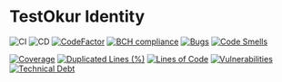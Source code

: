 # TestOkur Identity

![CI](https://github.com/testokur/testokur-identity/workflows/CI/badge.svg)
![CD](https://github.com/testokur/testokur-identity/workflows/CD/badge.svg)
[![CodeFactor](https://www.codefactor.io/repository/github/testokur/testokur-identity/badge)](https://www.codefactor.io/repository/github/testokur/testokur-identity)
[![BCH compliance](https://bettercodehub.com/edge/badge/testokur/testokur-identity?branch=master)](https://bettercodehub.com/)
[![Bugs](https://sonarcloud.io/api/project_badges/measure?project=testokur_testokur-identity&metric=bugs)](https://sonarcloud.io/dashboard?id=testokur_testokur-identity)
[![Code Smells](https://sonarcloud.io/api/project_badges/measure?project=testokur_testokur-identity&metric=code_smells)](https://sonarcloud.io/dashboard?id=testokur_testokur-identity)

[![Coverage](https://sonarcloud.io/api/project_badges/measure?project=testokur_testokur-identity&metric=coverage)](https://sonarcloud.io/dashboard?id=testokur_testokur-identity)
[![Duplicated Lines (%)](https://sonarcloud.io/api/project_badges/measure?project=testokur_testokur-identity&metric=duplicated_lines_density)](https://sonarcloud.io/dashboard?id=testokur_testokur-identity)
[![Lines of Code](https://sonarcloud.io/api/project_badges/measure?project=testokur_testokur-identity&metric=ncloc)](https://sonarcloud.io/dashboard?id=testokur_testokur-identity)
[![Vulnerabilities](https://sonarcloud.io/api/project_badges/measure?project=testokur_testokur-identity&metric=vulnerabilities)](https://sonarcloud.io/dashboard?id=testokur_testokur-identity)
[![Technical Debt](https://sonarcloud.io/api/project_badges/measure?project=testokur_testokur-identity&metric=sqale_index)](https://sonarcloud.io/dashboard?id=testokur_testokur-identity)